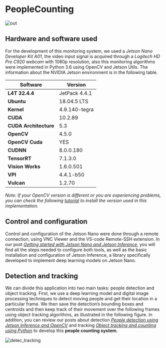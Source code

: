 # PeopleCounting
![out](https://user-images.githubusercontent.com/107493543/195707863-c246c4b4-bcde-4d65-a986-60d0d051bb01.gif)

## Hardware and software used
For the development of this monitoring system, we used a *Jetson Nano Developer Kit A01*, the video input signal is acquired through a *Logitech HD Pro C920 webcam* with 1080p resolution, also this monitoring algorithms were implemented in Python 3.6 using OpenCV and Jetson Utils. The information about the NVIDIA Jetson environment is in the following table.

| **Software**          | **Version**   |
| --------------------- | ------------- |
| **L4T 32.4.4**        | JetPack 4.4.1 |
| **Ubuntu**            | 18.04.5 LTS   |
| **Kernel**            | 4.9.140-tegra |
| **CUDA**              | 10.2.89       |
| **CUDA Architecture** | 5.3           |
| **OpenCV**            | 4.5.0         |
| **OpenCV Cuda**       | YES           |
| **CUDNN**             | 8.0.0.180     |
| **TensorRT**          | 7.1.3.0       |
| **Vision Works**      | 1.6.0.501     |
| **VPI**               | 4.4.1-b50     |
| **Vulcan**            | 1.2.70        |

*Note: If your OpenCV version is different or you are experiencing problems, you can check the following [tutorial](https://qengineering.eu/install-opencv-4.5-on-jetson-nano.html) to install the version used in this implementation.*

## Control and configuration
Control and configuration of the Jetson Nano were done through a remote connection, using VNC Viewer and the VS-code Remote-SSH extension. In our post [*Getting started with Jetson Nano and Jetson Inference*](https://asesoftware-my.sharepoint.com/personal/ndiaz_asesoftware_com/Documents/WhoAmEye/Artículo1-Instalación%20y%20configuración.docx), you will find all the steps needed to configure both tools, as well as the basic installation and configuration of Jetson Inference, a library specifically developed to implement deep learning models on Jetson Nano.

## Detection and tracking
We can divide this application into two main tasks: people detection and object tracking. First, we use a deep learning model and digital image processing techniques to detect moving people and get their location in a particular frame. We then save the detection’s bounding boxes and centroids and then keep track of their movement over the following frames using object tracking algorithms, as illustrated in the following figure. In addition, you can review our posts about detection [*People detection using Jetson Inference and OpenCV*](https://asesoftware-my.sharepoint.com/personal/ndiaz_asesoftware_com/Documents/WhoAmEye/Art%C3%ADculo2-Detecci%C3%B3n.docx?web=1) and tracking [*Object tracking and counting using Python*](https://asesoftware-my.sharepoint.com/personal/ndiaz_asesoftware_com/Documents/WhoAmEye/Art%C3%ADculo3-Tracking.docx?web=1) to develop this **people counting system**.

 ![detec_tracking](https://user-images.githubusercontent.com/107493543/195665143-c33c2866-c0c9-438e-a107-5bdb0bc8456d.jpg)

